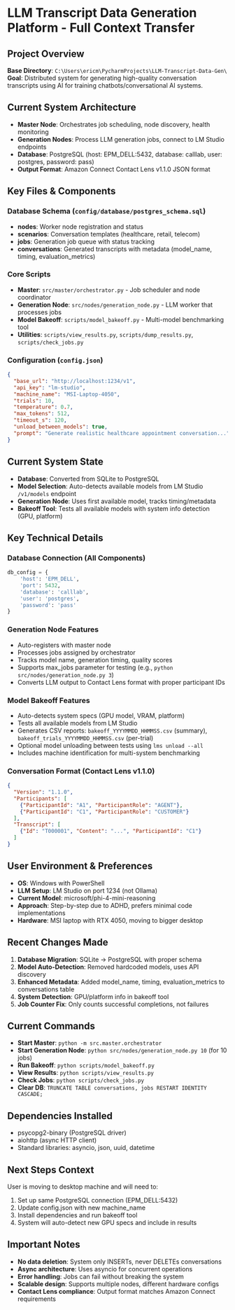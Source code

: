 # LLM Transcript Data Generation Platform - Full Context Transfer

## Project Overview
**Base Directory**: `C:\Users\ericm\PycharmProjects\LLM-Transcript-Data-Gen\`
**Goal**: Distributed system for generating high-quality conversation transcripts using AI for training chatbots/conversational AI systems.

## Current System Architecture
- **Master Node**: Orchestrates job scheduling, node discovery, health monitoring
- **Generation Nodes**: Process LLM generation jobs, connect to LM Studio endpoints
- **Database**: PostgreSQL (host: EPM_DELL:5432, database: calllab, user: postgres, password: pass)
- **Output Format**: Amazon Connect Contact Lens v1.1.0 JSON format

## Key Files & Components

### Database Schema (`config/database/postgres_schema.sql`)
- **nodes**: Worker node registration and status
- **scenarios**: Conversation templates (healthcare, retail, telecom)
- **jobs**: Generation job queue with status tracking
- **conversations**: Generated transcripts with metadata (model_name, timing, evaluation_metrics)

### Core Scripts
- **Master**: `src/master/orchestrator.py` - Job scheduler and node coordinator
- **Generation Node**: `src/nodes/generation_node.py` - LLM worker that processes jobs
- **Model Bakeoff**: `scripts/model_bakeoff.py` - Multi-model benchmarking tool
- **Utilities**: `scripts/view_results.py`, `scripts/dump_results.py`, `scripts/check_jobs.py`

### Configuration (`config.json`)
```json
{
  "base_url": "http://localhost:1234/v1",
  "api_key": "lm-studio", 
  "machine_name": "MSI-Laptop-4050",
  "trials": 10,
  "temperature": 0.7,
  "max_tokens": 512,
  "timeout_s": 120,
  "unload_between_models": true,
  "prompt": "Generate realistic healthcare appointment conversation..."
}
```

## Current System State
- **Database**: Converted from SQLite to PostgreSQL
- **Model Selection**: Auto-detects available models from LM Studio `/v1/models` endpoint
- **Generation Node**: Uses first available model, tracks timing/metadata
- **Bakeoff Tool**: Tests all available models with system info detection (GPU, platform)

## Key Technical Details

### Database Connection (All Components)
```python
db_config = {
    'host': 'EPM_DELL',
    'port': 5432,
    'database': 'calllab', 
    'user': 'postgres',
    'password': 'pass'
}
```

### Generation Node Features
- Auto-registers with master node
- Processes jobs assigned by orchestrator
- Tracks model name, generation timing, quality scores
- Supports max_jobs parameter for testing (e.g., `python src/nodes/generation_node.py 3`)
- Converts LLM output to Contact Lens format with proper participant IDs

### Model Bakeoff Features
- Auto-detects system specs (GPU model, VRAM, platform)
- Tests all available models from LM Studio
- Generates CSV reports: `bakeoff_YYYYMMDD_HHMMSS.csv` (summary), `bakeoff_trials_YYYYMMDD_HHMMSS.csv` (per-trial)
- Optional model unloading between tests using `lms unload --all`
- Includes machine identification for multi-system benchmarking

### Conversation Format (Contact Lens v1.1.0)
```json
{
  "Version": "1.1.0",
  "Participants": [
    {"ParticipantId": "A1", "ParticipantRole": "AGENT"},
    {"ParticipantId": "C1", "ParticipantRole": "CUSTOMER"}
  ],
  "Transcript": [
    {"Id": "T000001", "Content": "...", "ParticipantId": "C1"}
  ]
}
```

## User Environment & Preferences
- **OS**: Windows with PowerShell
- **LLM Setup**: LM Studio on port 1234 (not Ollama)
- **Current Model**: microsoft/phi-4-mini-reasoning
- **Approach**: Step-by-step due to ADHD, prefers minimal code implementations
- **Hardware**: MSI laptop with RTX 4050, moving to bigger desktop

## Recent Changes Made
1. **Database Migration**: SQLite → PostgreSQL with proper schema
2. **Model Auto-Detection**: Removed hardcoded models, uses API discovery
3. **Enhanced Metadata**: Added model_name, timing, evaluation_metrics to conversations table
4. **System Detection**: GPU/platform info in bakeoff tool
5. **Job Counter Fix**: Only counts successful completions, not failures

## Current Commands
- **Start Master**: `python -m src.master.orchestrator`
- **Start Generation Node**: `python src/nodes/generation_node.py 10` (for 10 jobs)
- **Run Bakeoff**: `python scripts/model_bakeoff.py`
- **View Results**: `python scripts/view_results.py`
- **Check Jobs**: `python scripts/check_jobs.py`
- **Clear DB**: `TRUNCATE TABLE conversations, jobs RESTART IDENTITY CASCADE;`

## Dependencies Installed
- psycopg2-binary (PostgreSQL driver)
- aiohttp (async HTTP client)
- Standard libraries: asyncio, json, uuid, datetime

## Next Steps Context
User is moving to desktop machine and will need to:
1. Set up same PostgreSQL connection (EPM_DELL:5432)
2. Update config.json with new machine_name
3. Install dependencies and run bakeoff tool
4. System will auto-detect new GPU specs and include in results

## Important Notes
- **No data deletion**: System only INSERTs, never DELETEs conversations
- **Async architecture**: Uses asyncio for concurrent operations
- **Error handling**: Jobs can fail without breaking the system
- **Scalable design**: Supports multiple nodes, different hardware configs
- **Contact Lens compliance**: Output format matches Amazon Connect requirements